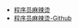 
- [程序员麻辣烫](https://mp.weixin.qq.com/s/pg94QcxIttHUBlGnHBW4zQ)
- [程序员麻辣烫-Github](https://github.com/shidawuhen/asap)